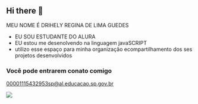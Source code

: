 ## Hi there 👋

MEU NOME  É DRIHELY REGINA DE LIMA GUEDES

- EU SOU ESTUDANTE DO ALURA
- EU estou me desenolvendo na linguagem javaSCRIPT
- utilizo esse espaço para minha organização ecompartilhamento dos ses projetos desenvolvidos 

### Você pode entrarem conato comigo

00001115432953sp@al.educacao.sp.gov.br



![](https://media1.tenor.com/m/BJjwkFvOulAAAAAC/princess-and-the-frog-star.gif)

